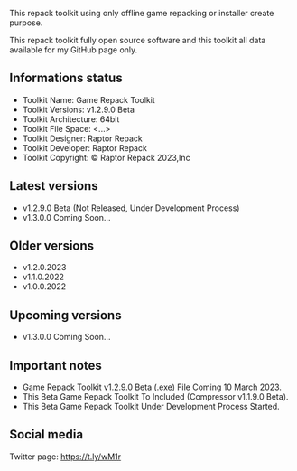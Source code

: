 This repack toolkit using only offline game repacking or installer create purpose.

This repack toolkit fully open source software and this toolkit all data available for my GitHub page only.

Informations status
-----------------------------------------------
- Toolkit Name: Game Repack Toolkit
- Toolkit Versions: v1.2.9.0 Beta
- Toolkit Architecture: 64bit
- Toolkit File Space: <...>
- Toolkit Designer: Raptor Repack
- Toolkit Developer: Raptor Repack
- Toolkit Copyright: © Raptor Repack 2023,Inc

Latest versions
-----------------------------------------------
- v1.2.9.0 Beta (Not Released, Under Development Process)
- v1.3.0.0 Coming Soon...

Older versions
-----------------------------------------------
- v1.2.0.2023
- v1.1.0.2022
- v1.0.0.2022

Upcoming versions
-----------------------------------------------
- v1.3.0.0 Coming Soon...

Important notes
-----------------------------------------------
- Game Repack Toolkit v1.2.9.0 Beta (.exe) File Coming 10 March 2023.
- This Beta Game Repack Toolkit To Included (Compressor v1.1.9.0 Beta).
- This Beta Game Repack Toolkit Under Development Process Started.

Social media
-----------------------------------------------
Twitter page: https://t.ly/wM1r
